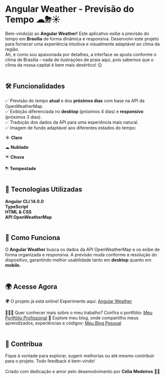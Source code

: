 # Angular Weather - Previsão do Tempo ☁⛈☀️

Bem-vindo(a) ao **Angular Weather!**
Este aplicativo exibe a previsão do tempo em **Brasília** de forma dinâmica e responsiva. Desenvolvi este projeto para fornecer uma experiência intuitiva e visualmente adaptável ao clima da região.
<br>
Ah, e como sou apaixonada por detalhes, a interface se ajusta conforme o clima de Brasília – nada de ilustrações de praia aqui, pois sabemos que o clima da nossa capital é bem mais desértico! 😉
<br><br>

## 🛠️ Funcionalidades

✅ Previsão do tempo **atual** e dos **próximos dias** com base na API da OpenWeatherMap.<br>
✅ Exibição diferenciada no **desktop** (próximos 4 dias) e **responsivo** (próximos 3 dias).<br>
✅ Tradução dos dados da API para uma experiência mais natural.<br>
✅ Imagem de fundo adaptável aos diferentes estados do tempo:<br>

☀️ **Claro**<br>

☁ **Nublado**<br>

☔️ **Chuva**<br>

⛈ **Tempestade**
<br><br>

## 🚀 Tecnologias Utilizadas

**Angular CLI 14.0.0**<br>
**TypeScript**<br>
**HTML & CSS**<br>
**API OpenWeatherMap**
<br><br>

## 🔄 Como Funciona

O **Angular Weather** busca os dados da API OpenWeatherMap e os exibe de forma organizada e responsiva. A previsão muda conforme a resolução do dispositivo, garantindo melhor usabilidade tanto em **desktop** quanto em **mobile.**
<br><br>

## 🌍 Acesse Agora

🌍 O projeto já está online! Experimente aqui: [Angular Weather](https://tiexperient-weather.netlify.app/)

👩🏼‍💻 Quer conhecer mais sobre o meu trabalho? Confira o portfólio: [Meu Portfólio Profissional](https://ti-experient.netlify.app/)
📢  Explore meu blog, onde compartilho meus aprendizados, experiências e códigos: [Meu Blog Pessoal](https://tiexperient-blog.netlify.app/) 
<br><br>

## 💪 Contribua

Fique à vontade para explorar, sugerir melhorias ou até mesmo contribuir para o projeto. Todo feedback é bem-vindo!
<br><br>
Criado com dedicação e amor pelo desenvolvimento por **Célia Medeiros** 💛🚀
